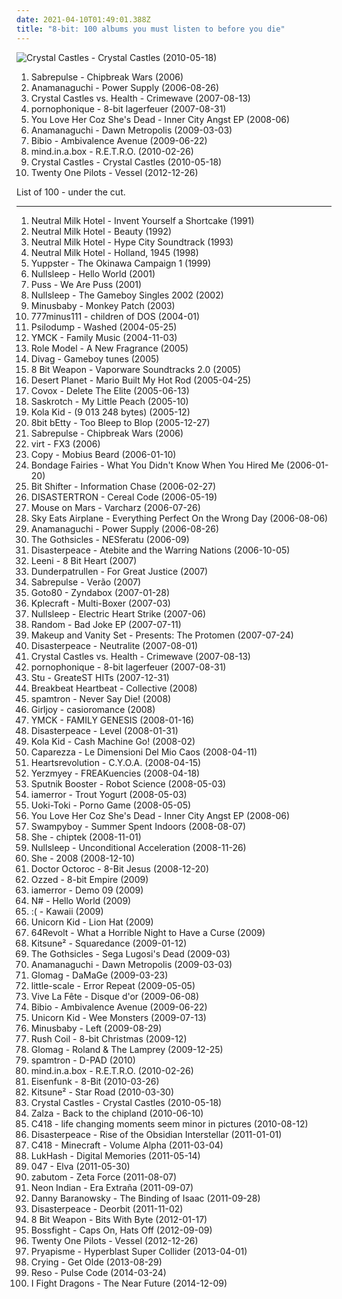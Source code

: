 ```yaml
---
date: 2021-04-10T01:49:01.388Z
title: "8-bit: 100 albums you must listen to before you die"
---
```

![Crystal Castles - Crystal Castles (2010-05-18)](http://coverartarchive.org/release/a432a420-f374-4556-8421-b4ea097c7fe9/8216508553-500.jpg "Crystal Castles - Crystal Castles (2010-05-18)")
<ol class="albums">
<li data-cover="http://coverartarchive.org/release/1868c4bf-682e-4b86-b8f9-90363411eeee/6437367584-500.jpg" data-tags="breakcore" role="button">Sabrepulse - Chipbreak Wars (2006)</li>
<li data-cover="http://coverartarchive.org/release/005bc8e2-295a-4499-ad97-a1f83099cbe4/7179125571-500.jpg" data-tags="chiptune" role="button">Anamanaguchi - Power Supply (2006-08-26)</li>
<li data-cover="https://via.placeholder.com/450" data-tags="electronic" role="button">Crystal Castles vs. Health - Crimewave (2007-08-13)</li>
<li data-cover="http://coverartarchive.org/release/77baaaf6-8128-400e-aee7-0e9a6ca79692/994831655-500.jpg" data-tags="8-bit" role="button">pornophonique - 8-bit lagerfeuer (2007-08-31)</li>
<li data-cover="https://img.discogs.com/U_5rWV9yNYghAXMnbh3EoIHCee4=/fit-in/600x600/filters:strip_icc():format(jpeg):mode_rgb():quality(90)/discogs-images/R-1527680-1226225702.jpeg.jpg" data-tags="electronica, nintendo, 8-bit, new rave, bitpop, digital punk" role="button">You Love Her Coz She's Dead - Inner City Angst EP (2008-06)</li>
<li data-cover="http://coverartarchive.org/release/d6e602eb-97e5-42ca-919b-37c2ea510bad/2060277808-500.jpg" data-tags="chiptune, bitpop" role="button">Anamanaguchi - Dawn Metropolis (2009-03-03)</li>
<li data-cover="https://img.discogs.com/7Q19HQREynIVkQxS6HzNd3gDI7w=/fit-in/600x600/filters:strip_icc():format(jpeg):mode_rgb():quality(90)/discogs-images/R-2735449-1405398601-5788.jpeg.jpg" data-tags="idm, folk, experimental, contemporary folk, abstract hip hop" role="button">Bibio - Ambivalence Avenue (2009-06-22)</li>
<li data-cover="http://coverartarchive.org/release/0063c6b9-5376-36c8-9b51-a053ebbb270c/2097577050-500.jpg" data-tags="8-bit, chiptune" role="button">mind.in.a.box - R.E.T.R.O. (2010-02-26)</li>
<li data-cover="http://coverartarchive.org/release/a432a420-f374-4556-8421-b4ea097c7fe9/8216508553-500.jpg" data-tags="electronic" role="button">Crystal Castles - Crystal Castles (2010-05-18)</li>
<li data-cover="http://coverartarchive.org/release/77f25b0b-bb51-44fb-b7b5-9c5c391769dd/7221126832-500.jpg" data-tags="alternative" role="button">Twenty One Pilots - Vessel (2012-12-26)</li>
</ol>
List of 100 - under the cut.
<!-- more -->

_________________

<ol class="albums">
<li data-cover="http://coverartarchive.org/release/aa63a5bd-d36a-43a3-a622-c813e72da497/14482581925-500.jpg" data-tags="lo-fi" role="button">
Neutral Milk Hotel - Invent Yourself a Shortcake (1991)
</li>
<li data-cover="http://coverartarchive.org/release/1b18ea3b-59e5-43c5-b0c5-fceddd285109/7950065085-500.jpg" data-tags="rock" role="button">
Neutral Milk Hotel - Beauty (1992)
</li>
<li data-cover="https://img.discogs.com/slklL0Cxb9J9P82vkxUZpTx2T_I=/fit-in/600x594/filters:strip_icc():format(jpeg):mode_rgb():quality(90)/discogs-images/R-2098709-1600626023-2654.png.jpg" data-tags="rock, lo-fi" role="button">
Neutral Milk Hotel - Hype City Soundtrack (1993)
</li>
<li data-cover="http://coverartarchive.org/release/fa031f89-19af-4962-9a75-734a56568e00/3326083723-500.jpg" data-tags="trance, black metal, metal, electronic, electronica, pop, rock, punk, alternative, hardcore, electro, dance, happy, techno, 8-bit, idm, drum and bass, club, chiptune, punk rock, breakcore, happy hardcore, speedcore, gabber, furry, synthcore, vulpvibe, renard v, homelesstaco" role="button">
Neutral Milk Hotel - Holland, 1945 (1998)
</li>
<li data-cover="http://coverartarchive.org/release/0d9fe35a-c879-4a69-b4a9-b567dee018fe/4755997477-500.jpg" data-tags="8-bit, netlabel" role="button">
Yuppster - The Okinawa Campaign 1 (1999)
</li>
<li data-cover="http://coverartarchive.org/release/49d4b5fc-16a1-48f7-8b24-c0b85e89e16c/4586030713-500.jpg" data-tags="chiptune" role="button">
Nullsleep - Hello World (2001)
</li>
<li data-cover="http://coverartarchive.org/release/35e56c2b-ec70-4dd2-80ab-e78591b82256/21841992268-500.jpg" data-tags="8-bit, 00s, sweden, mein quitschiger leiherkasten" role="button">
Puss - We Are Puss (2001)
</li>
<li data-cover="http://coverartarchive.org/release/88ad5891-50e0-4a66-bc84-6b684bd0009d/7749047425-500.jpg" data-tags="chiptune" role="button">
Nullsleep - The Gameboy Singles 2002 (2002)
</li>
<li data-cover="http://coverartarchive.org/release/a6f556b8-931d-48e1-93bc-9aac6724c9ce/3064708426-500.jpg" data-tags="chiptune" role="button">
Minusbaby - Monkey Patch (2003)
</li>
<li data-cover="http://coverartarchive.org/release/64e3ab24-cb54-4828-83bf-a98f950d5633/1003890682-500.jpg" data-tags="electronica, 8-bit, russian, nintendocore, videogamecore, russian 8 bit" role="button">
777minus111 - children of DOS (2004-01)
</li>
<li data-cover="http://coverartarchive.org/release/6372e259-413c-4d51-b591-25332c773865/1945393837-500.jpg" data-tags="instrumental, 8-bit, chiptunes, nintendo music" role="button">
Psilodump - Washed (2004-05-25)
</li>
<li data-cover="http://coverartarchive.org/release/6fc31b65-d3ed-4c0a-8da8-5217d66f9350/8425115741-500.jpg" data-tags="8-bit, chiptune" role="button">
YMCK - Family Music (2004-11-03)
</li>
<li data-cover="http://coverartarchive.org/release/34869804-4a0c-42e4-92da-ed103977d889/3886924542-500.jpg" data-tags="electronic, 8-bit" role="button">
Role Model - A New Fragrance (2005)
</li>
<li data-cover="http://coverartarchive.org/release/a76216b3-33be-4c5b-ad59-fa35fb8bfc99/27500466586-500.jpg" data-tags="chiptune" role="button">
Divag - Gameboy tunes (2005)
</li>
<li data-cover="http://coverartarchive.org/release/79875e8b-b97c-4a38-922e-70933ce0b076/5796842386-500.jpg" data-tags="c64, nintendisco" role="button">
8 Bit Weapon - Vaporware Soundtracks 2.0 (2005)
</li>
<li data-cover="https://img.discogs.com/qNqV_ghuZMqLRi2T4ziE1IwrEi8=/fit-in/600x514/filters:strip_icc():format(jpeg):mode_rgb():quality(90)/discogs-images/R-702189-1193574768.jpeg.jpg" data-tags="8-bit, chiptunes, c 64" role="button">
Desert Planet - Mario Built My Hot Rod (2005-04-25)
</li>
<li data-cover="https://img.discogs.com/esjDrIUAot-PHKj3SqWKaM8Nn8Y=/fit-in/160x143/filters:strip_icc():format(jpeg):mode_rgb():quality(90)/discogs-images/R-524935-1127507192.gif.jpg" data-tags="electronic, electronica, 8-bit, chiptune, bitpop" role="button">
Covox - Delete The Elite (2005-06-13)
</li>
<li data-cover="https://img.discogs.com/nqN0iWqm3amSG3PzB0Eb8jVnSYk=/fit-in/342x342/filters:strip_icc():format(jpeg):mode_rgb():quality(90)/discogs-images/R-541257-1129322208.jpeg.jpg" data-tags="instrumental, 8-bit, chiptune, chiptunes, n01s3 n k0r3, merry works" role="button">
Saskrotch - My Little Peach (2005-10)
</li>
<li data-cover="http://coverartarchive.org/release/5eb1047f-6523-4ee1-aab8-35ed920bae4a/4709728768-500.jpg" data-tags="8bit" role="button">
Kola Kid - (9 013 248 bytes) (2005-12)
</li>
<li data-cover="http://coverartarchive.org/release/12d80410-1a97-4a07-8106-055830084bb7/6922897468-500.jpg" data-tags="8-bit" role="button">
8bit bEtty - Too Bleep to Blop (2005-12-27)
</li>
<li data-cover="http://coverartarchive.org/release/1868c4bf-682e-4b86-b8f9-90363411eeee/6437367584-500.jpg" data-tags="breakcore" role="button">
Sabrepulse - Chipbreak Wars (2006)
</li>
<li data-cover="http://coverartarchive.org/release/8bb48bf2-0997-4f30-b4cb-78f687b5f7d7/5590637502-500.jpg" data-tags="progressive metal, 8-bit, chiptune, chipmusic, free download, 8bitpeoples, vgm, chip metal, chip rock, progressive chiptune" role="button">
virt - FX3 (2006)
</li>
<li data-cover="http://coverartarchive.org/release/701557d3-f3b8-443c-b4a6-820c4893720a/27017953798-500.jpg" data-tags="electronic" role="button">
Copy - Mobius Beard (2006-01-10)
</li>
<li data-cover="https://img.discogs.com/8c2Kz7Nc_CYFaSKF37ayZaRIQqw=/fit-in/300x300/filters:strip_icc():format(jpeg):mode_rgb():quality(90)/discogs-images/R-689090-1147966352.jpeg.jpg" data-tags="electronic" role="button">
Bondage Fairies - What You Didn't Know When You Hired Me (2006-01-20)
</li>
<li data-cover="http://coverartarchive.org/release/0944b888-0cda-4dba-9507-2211123bcb2c/4667208673-500.jpg" data-tags="chiptune" role="button">
Bit Shifter - Information Chase (2006-02-27)
</li>
<li data-cover="https://via.placeholder.com/450" data-tags="electronica, ambient, prog, techno, 8-bit, idm, chiptune, progressive, ambient idm, ambient techno, progressive electronica, melodic idm, progtronica, chiptronica" role="button">
DISASTERTRON - Cereal Code (2006-05-19)
</li>
<li data-cover="https://img.discogs.com/28gLKev_TwNejFuE-TiPaIhRMU4=/fit-in/600x532/filters:strip_icc():format(jpeg):mode_rgb():quality(90)/discogs-images/R-932399-1277418871.jpeg.jpg" data-tags="experimental" role="button">
Mouse on Mars - Varcharz (2006-07-26)
</li>
<li data-cover="http://coverartarchive.org/release/b52588bb-9462-40a5-beb4-9c6299028fef/11694986871-500.jpg" data-tags="hardcore, nintendocore, metalcore, experimental, post-hardcore" role="button">
Sky Eats Airplane - Everything Perfect On the Wrong Day (2006-08-06)
</li>
<li data-cover="http://coverartarchive.org/release/005bc8e2-295a-4499-ad97-a1f83099cbe4/7179125571-500.jpg" data-tags="chiptune" role="button">
Anamanaguchi - Power Supply (2006-08-26)
</li>
<li data-cover="http://coverartarchive.org/release/3c428fe4-d8db-4a80-8fc3-290aa9ea6ca6/5929326396-500.jpg" data-tags="8-bit, chiptune, 8-bit goth" role="button">
The Gothsicles - NESferatu (2006-09)
</li>
<li data-cover="http://coverartarchive.org/release/b53aa824-1e68-44eb-aedd-af0a2f1d7b98/3677936763-500.jpg" data-tags="8-bit" role="button">
Disasterpeace - Atebite and the Warring Nations (2006-10-05)
</li>
<li data-cover="https://img.discogs.com/v--qJAv4sBK7aHexf09KyNIuk4s=/fit-in/200x200/filters:strip_icc():format(jpeg):mode_rgb():quality(90)/discogs-images/R-1717250-1238882319.jpeg.jpg" data-tags="8-bit, chiptune, gameboy, english" role="button">
Leeni - 8 Bit Heart (2007)
</li>
<li data-cover="http://coverartarchive.org/release/c0194a36-3d2e-4c0f-ad8a-9f84073ec0ce/16557744139-500.jpg" data-tags="bitpop" role="button">
Dunderpatrullen - For Great Justice (2007)
</li>
<li data-cover="https://img.discogs.com/Ao_VkYGxRf6kTkSTfulCRIXKPxQ=/fit-in/600x600/filters:strip_icc():format(jpeg):mode_rgb():quality(90)/discogs-images/R-9865725-1487610737-3854.jpeg.jpg" data-tags="8-bit, chiptune, chipbreak" role="button">
Sabrepulse - Verão (2007)
</li>
<li data-cover="https://img.discogs.com/MRVV2GN2XbR3yffEhuvDEn8KWSU=/fit-in/600x600/filters:strip_icc():format(jpeg):mode_rgb():quality(90)/discogs-images/R-921161-1173016319.jpeg.jpg" data-tags="chiptune" role="button">
Goto80 - Zyndabox (2007-01-28)
</li>
<li data-cover="http://coverartarchive.org/release/3587bde3-7eee-4bf2-b751-586e4df550a1/3886926937-500.jpg" data-tags="trance, electronica, fusion, tech house, 8-bit, idm, chiptune, progressive trance, goa, psytrance, electro-techno, neo-psychedelia, darkpsy, chipmusic, hard trance, electro-house, chip trance, chip techno, chiptronica, progressive chiptune, chip fusion" role="button">
Kplecraft - Multi-Boxer (2007-03)
</li>
<li data-cover="http://coverartarchive.org/release/3c714fcd-f447-4400-b868-b0b2482829d6/6437432777-500.jpg" data-tags="chiptune" role="button">
Nullsleep - Electric Heart Strike (2007-06)
</li>
<li data-cover="http://coverartarchive.org/release/729413e9-7262-4001-a291-356411148759/3667438205-500.jpg" data-tags="chiptune" role="button">
Random - Bad Joke EP (2007-07-11)
</li>
<li data-cover="http://coverartarchive.org/release/aff637a8-d11c-41cf-a0fb-321e7a949d45/27685193007-500.jpg" data-tags="electronic, 8-bit, chiptune" role="button">
Makeup and Vanity Set - Presents: The Protomen (2007-07-24)
</li>
<li data-cover="http://coverartarchive.org/release/52f42ee6-cd97-4ab7-abb4-a83bab4924e2/3677917390-500.jpg" data-tags="8-bit" role="button">
Disasterpeace - Neutralite (2007-08-01)
</li>
<li data-cover="https://via.placeholder.com/450" data-tags="electronic" role="button">
Crystal Castles vs. Health - Crimewave (2007-08-13)
</li>
<li data-cover="http://coverartarchive.org/release/77baaaf6-8128-400e-aee7-0e9a6ca79692/994831655-500.jpg" data-tags="8-bit" role="button">
pornophonique - 8-bit lagerfeuer (2007-08-31)
</li>
<li data-cover="http://coverartarchive.org/release/717ad3d8-f8b3-4a6c-8a5e-4ab04fd63d31/27501129924-500.jpg" data-tags="8-bit, chiptune" role="button">
Stu - GreateST HITs (2007-12-31)
</li>
<li data-cover="https://img.discogs.com/ZFKgcUsDwGVF5Mmo_V6tW7v6dqE=/fit-in/150x150/filters:strip_icc():format(jpeg):mode_rgb():quality(90)/discogs-images/R-7022130-1431874843-1757.jpeg.jpg" data-tags="8-bit, chipmusic, free albums" role="button">
Breakbeat Heartbeat - Collective (2008)
</li>
<li data-cover="https://img.discogs.com/k5cjajImifWAbrZFZLfK0T7QgP4=/fit-in/400x400/filters:strip_icc():format(jpeg):mode_rgb():quality(90)/discogs-images/R-1752382-1241054224.jpeg.jpg" data-tags="electronic, 8bit, 8-bit, chiptune, capcom, megaman, chrono trigger" role="button">
spamtron - Never Say Die! (2008)
</li>
<li data-cover="http://coverartarchive.org/release/985187e6-482c-4b54-a158-15a0cd38f9df/6510177665-500.jpg" data-tags="electronic, electronica, 8-bit, chiptune, 8 bit, free download" role="button">
Girljoy - casioromance (2008)
</li>
<li data-cover="http://coverartarchive.org/release/c361ccc6-446f-4b8b-b02b-8461ddfe82ac/8431621724-500.jpg" data-tags="8-bit" role="button">
YMCK - FAMILY GENESIS (2008-01-16)
</li>
<li data-cover="https://img.discogs.com/K0DEDa1Dl_ANvDKPTQn0fFIv7M0=/fit-in/600x600/filters:strip_icc():format(jpeg):mode_rgb():quality(90)/discogs-images/R-1384280-1402024140-1626.jpeg.jpg" data-tags="8-bit, chiptune, progressive electronica" role="button">
Disasterpeace - Level (2008-01-31)
</li>
<li data-cover="http://coverartarchive.org/release/d33a1214-fac2-4bcc-a058-e2dea8988a24/4709744474-500.jpg" data-tags="8bit" role="button">
Kola Kid - Cash Machine Go! (2008-02)
</li>
<li data-cover="http://coverartarchive.org/release/a2a77508-7759-4294-82db-463eb043caba/6112729123-500.jpg" data-tags="italian, rap" role="button">
Caparezza - Le Dimensioni Del Mio Caos (2008-04-11)
</li>
<li data-cover="https://img.discogs.com/v-mnkFpJcGFkimRFg3I3buMVluc=/fit-in/600x594/filters:strip_icc():format(jpeg):mode_rgb():quality(90)/discogs-images/R-6601997-1487256959-9353.jpeg.jpg" data-tags="copyriot" role="button">
Heartsrevolution - C.Y.O.A. (2008-04-15)
</li>
<li data-cover="http://coverartarchive.org/release/878f95a1-ecc7-438e-aad9-aaf4be90653f/11291022040-500.jpg" data-tags="8bit, 8-bit, psychedelic, chiptune, 8 bit, micromusic, chiptunes, 8bitpeoples" role="button">
Yerzmyey - FREAKuencies (2008-04-18)
</li>
<li data-cover="https://img.discogs.com/55UBK6Rc1T5uRdiqzJ466ky0Ehc=/fit-in/359x359/filters:strip_icc():format(jpeg):mode_rgb():quality(90)/discogs-images/R-1359447-1231262811.png.jpg" data-tags="electro, 8-bit, robots" role="button">
Sputnik Booster - Robot Science (2008-05-03)
</li>
<li data-cover="https://img.discogs.com/fTLPRiyaKkpMtK53wuEvhxQkTh4=/fit-in/500x491/filters:strip_icc():format(jpeg):mode_rgb():quality(90)/discogs-images/R-1367758-1213433523.jpeg.jpg" data-tags="nintendocore" role="button">
iamerror - Trout Yogurt (2008-05-03)
</li>
<li data-cover="https://img.discogs.com/fhyBcebfX3NZ3DuFnkKijPc4Imo=/fit-in/600x578/filters:strip_icc():format(jpeg):mode_rgb():quality(90)/discogs-images/R-1382027-1214775869.jpeg.jpg" data-tags="8-bit, free, video game music, free music, free albums" role="button">
Uoki-Toki - Porno Game (2008-05-05)
</li>
<li data-cover="https://img.discogs.com/U_5rWV9yNYghAXMnbh3EoIHCee4=/fit-in/600x600/filters:strip_icc():format(jpeg):mode_rgb():quality(90)/discogs-images/R-1527680-1226225702.jpeg.jpg" data-tags="electronica, nintendo, 8-bit, new rave, bitpop, digital punk" role="button">
You Love Her Coz She's Dead - Inner City Angst EP (2008-06)
</li>
<li data-cover="https://img.discogs.com/jOMPPxwQQ0vHpPws-KM9HHVWZ7o=/fit-in/600x600/filters:strip_icc():format(jpeg):mode_rgb():quality(90)/discogs-images/R-1698591-1237721342.jpeg.jpg" data-tags="8-bit, idm, chiptune, jungle, breakcore" role="button">
Swampyboy - Summer Spent Indoors (2008-08-07)
</li>
<li data-cover="http://coverartarchive.org/release/9ade91c4-67e2-4f3b-a52d-0be0653548d5/6709617117-500.jpg" data-tags="electronic, chiptune" role="button">
She - chiptek (2008-11-01)
</li>
<li data-cover="http://coverartarchive.org/release/b20863b4-0eb3-4065-9599-24248499ec3d/27066384557-500.jpg" data-tags="electronic, chiptune" role="button">
Nullsleep - Unconditional Acceleration (2008-11-26)
</li>
<li data-cover="http://coverartarchive.org/release/87ad2049-f57b-43de-ab61-053e9ac0a82d/3772568489-500.jpg" data-tags="electronic, 8-bit" role="button">
She - 2008 (2008-12-10)
</li>
<li data-cover="http://coverartarchive.org/release/0d938f11-67d2-4996-8b31-e18ecb26fe43/17443234242-500.jpg" data-tags="christmas" role="button">
Doctor Octoroc - 8-Bit Jesus (2008-12-20)
</li>
<li data-cover="http://coverartarchive.org/release/919c85b1-2145-4a4c-a6ba-cf8260e73d6a/6909104370-500.jpg" data-tags="nintendo, chiptune, computer, gamewave" role="button">
Ozzed - 8-bit Empire (2009)
</li>
<li data-cover="https://img.discogs.com/nsk5LlI1fG5FK2f5mwfo_ekKtdw=/fit-in/320x320/filters:strip_icc():format(jpeg):mode_rgb():quality(90)/discogs-images/R-5498804-1394945032-2702.png.jpg" data-tags="instrumental, experimental, 8-bit, nintendocore, nintendogrind" role="button">
iamerror - Demo 09 (2009)
</li>
<li data-cover="http://coverartarchive.org/release/c70ed505-cb5b-475d-a7ed-209f1bbdf836/7236940047-500.jpg" data-tags="experimental, 8-bit, russian, chiptune" role="button">
N# - Hello World (2009)
</li>
<li data-cover="http://coverartarchive.org/release/24fbbb1c-da51-4bbc-bd71-bd8d90b55249/8362528885-500.jpg" data-tags="8bit, 8-bit, chiptune, 8 bit, chiprock, 8bit punk, intikrec" role="button">
:( - Kawaii (2009)
</li>
<li data-cover="http://coverartarchive.org/release/e17b5763-708e-4428-9f20-aeaee4a6b232/9551828343-500.jpg" data-tags="chiptune" role="button">
Unicorn Kid - Lion Hat (2009)
</li>
<li data-cover="http://coverartarchive.org/release/933f4fba-d2d5-4ee1-a1c3-6145b897831d/5797053181-500.jpg" data-tags="swedish, 8-bit, bitpop, d-trash records" role="button">
64Revolt - What a Horrible Night to Have a Curse (2009)
</li>
<li data-cover="http://coverartarchive.org/release/20d76f22-b42f-4704-90d0-10ee3508ec89/1394276853-500.jpg" data-tags="chiptune" role="button">
Kitsune² - Squaredance (2009-01-12)
</li>
<li data-cover="http://coverartarchive.org/release/881dabd1-0bb3-4cce-a726-feb57f1ac25b/5810021701-500.jpg" data-tags="electronica, 8-bit, chiptune, 8-bit gothic, henry hacksaw ep" role="button">
The Gothsicles - Sega Lugosi's Dead (2009-03)
</li>
<li data-cover="http://coverartarchive.org/release/d6e602eb-97e5-42ca-919b-37c2ea510bad/2060277808-500.jpg" data-tags="chiptune, bitpop" role="button">
Anamanaguchi - Dawn Metropolis (2009-03-03)
</li>
<li data-cover="http://coverartarchive.org/release/2ea0f215-d954-4b92-80eb-f42befed74c4/3886922399-500.jpg" data-tags="8-bit, chiptune" role="button">
Glomag - DaMaGe (2009-03-23)
</li>
<li data-cover="https://img.discogs.com/OAPHM-bBqDh2f3CmrM5EBKS6uQQ=/fit-in/600x600/filters:strip_icc():format(jpeg):mode_rgb():quality(90)/discogs-images/R-9266997-1477658830-6045.jpeg.jpg" data-tags="electronica, techno, 8-bit, idm, chiptune, chiptronica" role="button">
little-scale - Error Repeat (2009-05-05)
</li>
<li data-cover="http://coverartarchive.org/release/6a2a04ff-af1e-472c-b0c5-38253ac599fb/2129023006-500.jpg" data-tags="electronic, electroclash, electro, 8-bit, new rave, crystal castles clone" role="button">
Vive La Fête - Disque d'or (2009-06-08)
</li>
<li data-cover="https://img.discogs.com/7Q19HQREynIVkQxS6HzNd3gDI7w=/fit-in/600x600/filters:strip_icc():format(jpeg):mode_rgb():quality(90)/discogs-images/R-2735449-1405398601-5788.jpeg.jpg" data-tags="idm, folk, experimental, contemporary folk, abstract hip hop" role="button">
Bibio - Ambivalence Avenue (2009-06-22)
</li>
<li data-cover="http://coverartarchive.org/release/0ed330ec-2780-4d7b-ab78-8b4008cc70a2/6662857634-500.jpg" data-tags="chiptune" role="button">
Unicorn Kid - Wee Monsters (2009-07-13)
</li>
<li data-cover="http://coverartarchive.org/release/2db9d407-ad7c-4575-9c6a-31d129ed79ec/6437563614-500.jpg" data-tags="instrumental" role="button">
Minusbaby - Left (2009-08-29)
</li>
<li data-cover="http://coverartarchive.org/release/e3732b92-ab31-4db6-bce9-c750fc7ec3fb/1942592268-500.jpg" data-tags="christmas, 8bit, 8-bit, navidad, child's play" role="button">
Rush Coil - 8-bit Christmas (2009-12)
</li>
<li data-cover="https://img.discogs.com/PEqFVlKtQYM3gTa6Q-y2nDiwvZo=/fit-in/230x246/filters:strip_icc():format(jpeg):mode_rgb():quality(90)/discogs-images/R-2354924-1414629868-3874.jpeg.jpg" data-tags="8-bit" role="button">
Glomag - Roland & The Lamprey (2009-12-25)
</li>
<li data-cover="https://img.discogs.com/gwKl9qhzA10jVBozp1RrZtpuhlo=/fit-in/600x600/filters:strip_icc():format(jpeg):mode_rgb():quality(90)/discogs-images/R-10662773-1501939211-4990.jpeg.jpg" data-tags="electronic, 8bit, 8-bit, chiptune, albums i got because of the album art" role="button">
spamtron - D-PAD (2010)
</li>
<li data-cover="http://coverartarchive.org/release/0063c6b9-5376-36c8-9b51-a053ebbb270c/2097577050-500.jpg" data-tags="8-bit, chiptune" role="button">
mind.in.a.box - R.E.T.R.O. (2010-02-26)
</li>
<li data-cover="https://img.discogs.com/S8SC0gUDwhU661p27iTCEyN1cS0=/fit-in/500x500/filters:strip_icc():format(jpeg):mode_rgb():quality(90)/discogs-images/R-2314644-1285127368.jpeg.jpg" data-tags="ebm" role="button">
Eisenfunk - 8-Bit (2010-03-26)
</li>
<li data-cover="http://coverartarchive.org/release/97c79f61-e8e7-45b9-beb8-2704705602ba/1394252281-500.jpg" data-tags="electronic, 8bit, 8-bit, chiptune, bitpop, furry, lapfox, bitcore, nostalgiacore, laptfoxtrax" role="button">
Kitsune² - Star Road (2010-03-30)
</li>
<li data-cover="http://coverartarchive.org/release/a432a420-f374-4556-8421-b4ea097c7fe9/8216508553-500.jpg" data-tags="electronic" role="button">
Crystal Castles - Crystal Castles (2010-05-18)
</li>
<li data-cover="http://coverartarchive.org/release/65aaf598-b452-4e9b-88db-340cba1e527b/5897170138-500.jpg" data-tags="chiptune" role="button">
Zalza - Back to the chipland (2010-06-10)
</li>
<li data-cover="http://coverartarchive.org/release/d52c016f-7a08-4a78-abc9-1331c5e3666b/11724503080-500.jpg" data-tags="ambient" role="button">
C418 - life changing moments seem minor in pictures (2010-08-12)
</li>
<li data-cover="http://coverartarchive.org/release/878e73ca-b7f8-47d9-bc76-fb2070ce321e/1083867910-500.jpg" data-tags="8-bit, chiptune" role="button">
Disasterpeace - Rise of the Obsidian Interstellar (2011-01-01)
</li>
<li data-cover="http://coverartarchive.org/release/5e396e48-5bc1-4d28-ab34-ee77dc534fed/22120675980-500.jpg" data-tags="ambient" role="button">
C418 - Minecraft - Volume Alpha (2011-03-04)
</li>
<li data-cover="http://coverartarchive.org/release/a1ba1063-7a41-4ccf-a527-e93bd78767af/5512070799-500.jpg" data-tags="chiptune" role="button">
LukHash - Digital Memories (2011-05-14)
</li>
<li data-cover="http://coverartarchive.org/release/5eabfd7b-638c-4d0d-8e0b-e358e1a1251f/17978515250-500.jpg" data-tags="chiptune" role="button">
047 - Elva (2011-05-30)
</li>
<li data-cover="http://coverartarchive.org/release/93929ade-48d1-4339-b6b3-2dda7478d083/6624722304-500.jpg" data-tags="chiptune" role="button">
zabutom - Zeta Force (2011-08-07)
</li>
<li data-cover="http://coverartarchive.org/release/80418cea-5f7e-48b9-a7de-d58175e51531/18047710272-500.jpg" data-tags="synthpop, electronic, chillwave" role="button">
Neon Indian - Era Extraña (2011-09-07)
</li>
<li data-cover="http://coverartarchive.org/release/0268919b-57ca-4bf7-ab6c-08dc437272da/28838669770-500.jpg" data-tags="soundtrack" role="button">
Danny Baranowsky - The Binding of Isaac (2011-09-28)
</li>
<li data-cover="http://coverartarchive.org/release/4b90d2cf-9fbe-42ca-8b11-8a744331e9f7/1130981323-500.jpg" data-tags="8-bit" role="button">
Disasterpeace - Deorbit (2011-11-02)
</li>
<li data-cover="http://coverartarchive.org/release/def9f08a-04cf-4241-9885-cbd40be63b77/15527178452-500.jpg" data-tags="8-bit" role="button">
8 Bit Weapon - Bits With Byte (2012-01-17)
</li>
<li data-cover="http://coverartarchive.org/release/c508c4a5-6de3-4396-967c-0a588d41f811/20381833678-500.jpg" data-tags="chiptune, bitpop" role="button">
Bossfight - Caps On, Hats Off (2012-09-09)
</li>
<li data-cover="http://coverartarchive.org/release/77f25b0b-bb51-44fb-b7b5-9c5c391769dd/7221126832-500.jpg" data-tags="alternative" role="button">
Twenty One Pilots - Vessel (2012-12-26)
</li>
<li data-cover="http://coverartarchive.org/release/7bdaa0b3-ffa1-40a7-b714-837a6d41917f/21924888038-500.jpg" data-tags="experimental, avant-garde metal" role="button">
Pryapisme - Hyperblast Super Collider (2013-04-01)
</li>
<li data-cover="http://coverartarchive.org/release/ac18375c-26b8-4ab0-9c53-c7928e8ba90e/7212996100-500.jpg" data-tags="8-bit, chiptune, dorito-core" role="button">
Crying - Get Olde (2013-08-29)
</li>
<li data-cover="http://coverartarchive.org/release/62edf5b2-29c6-47c8-9e54-d9b1a107c35a/6902532710-500.jpg" data-tags="electronic, 8-bit" role="button">
Reso - Pulse Code (2014-03-24)
</li>
<li data-cover="http://coverartarchive.org/release/7289fed4-1518-4eff-8f1f-700e3e58ea05/11655664237-500.jpg" data-tags="power pop, 8-bit, chiptune, pop punk, nerd rock" role="button">
I Fight Dragons - The Near Future (2014-12-09)
</li>
</ol>